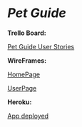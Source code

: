 # ***Pet Guide***























**Trello Board:**

[Pet Guide User Stories](https://trello.com/b/BwubSbl2/pet-guide "Trello Board")




**WireFrames:** 

[HomePage](http://i.imgur.com/Oe2ZPIi.png)

[UserPage](http://i.imgur.com/ffxtO49.png)






**Heroku:**

[App deployed](https://petsgram.herokuapp.com)